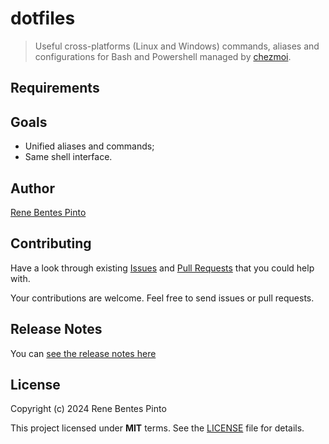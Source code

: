 # dotfiles

> Useful cross-platforms (Linux and Windows) commands, aliases and configurations for Bash and Powershell managed by [chezmoi](https://www.chezmoi.io).

## Requirements

## Goals

- Unified aliases and commands;
- Same shell interface.

## Author

[Rene Bentes Pinto](http://github.com/renebentes)

## Contributing

Have a look through existing [Issues](http://github.com/renebentes/repository/issues) and [Pull Requests](http://github.com/renebentes/repository/pulls) that you could help with.

Your contributions are welcome. Feel free to send issues or pull requests.

## Release Notes

You can [see the release notes here](CHANGELOG.md)

## License

Copyright (c) 2024 Rene Bentes Pinto

This project licensed under **MIT** terms. See the [LICENSE](LICENSE) file for details.
